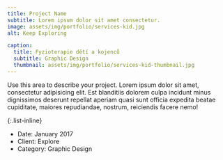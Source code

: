 ```yaml
---
title: Project Name
subtitle: Lorem ipsum dolor sit amet consectetur.
image: assets/img/portfolio/services-kid.jpg
alt: Keep Exploring

caption:
  title: Fyzioterapie dětí a kojenců
  subtitle: Graphic Design
  thumbnail: assets/img/portfolio/services-kid-thumbnail.jpg
---
```

Use this area to describe your project. Lorem ipsum dolor sit amet, consectetur adipisicing elit. Est blanditiis dolorem culpa incidunt minus dignissimos deserunt repellat aperiam quasi sunt officia expedita beatae cupiditate, maiores repudiandae, nostrum, reiciendis facere nemo!

{:.list-inline}
- Date: January 2017
- Client: Explore
- Category: Graphic Design

